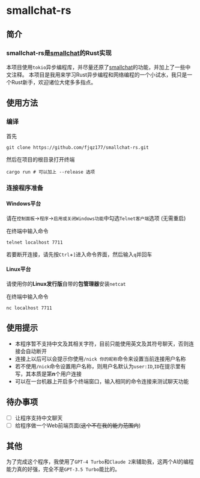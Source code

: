 # smallchat-rs

## 简介
### smallchat-rs是[smallchat](https://github.com/antirez/smallchat)的Rust实现

本项目使用`tokio`异步编程库，并尽量还原了[smallchat](https://github.com/antirez/smallchat)的功能，并加上了一些中文注释。
本项目是我用来学习Rust异步编程和网络编程的一个小试水，我只是一个Rust新手，欢迎诸位大佬多多指点。

## 使用方法

### 编译

首先
```
git clone https://github.com/fjqz177/smallchat-rs.git
```

然后在项目的根目录打开终端
```
cargo run # 可以加上 --release 选项
```

### 连接程序准备

#### Windows平台

请在`控制面板`->`程序`->`启用或关闭Windows功能`中勾选`Telnet客户端`选项 (无需重启)

在终端中输入命令
```
telnet localhost 7711
```

若要断开连接，请先按`Ctrl`+`]`进入命令界面，然后输入`q`并回车

#### Linux平台

请使用你的**Linux发行版**自带的**包管理器**安装`netcat`

在终端中输入命令
```
nc localhost 7711
```

## 使用提示

- 本程序暂不支持中文及其相关字符，目前只能使用英文及其符号聊天，否则连接会自动断开
- 连接上以后可以会提示你使用`/nick 你的昵称`命令来设置当前连接用户名称
- 若不使用`/nick`命令设置用户名称，则用户名默认为`user:ID`,`ID`在提示里有写，其本质是第**n**个用户连接
- 可以在一台机器上开启多个终端窗口，输入相同的命令连接来测试聊天功能

## 待办事项

- [ ] 让程序支持中文聊天
- [ ] 给程序做一个Web前端页面(~~这个不在我的能力范围内~~)

## 其他

为了完成这个程序，我使用了`GPT-4 Turbo`和`Claude 2`来辅助我，这两个AI的编程能力真的好强，完全不是`GPT-3.5 Turbo`能比的。